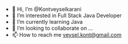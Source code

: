 - 👋 Hi, I’m @Kontveyselkarani
- 👀 I’m interested in Full Stack Java Developer
- 🌱 I’m currently learning Java
- 💞️ I’m looking to collaborate on ...
- 📫 How to reach me veysel.kont@gmail.com

<!---
Kontveyselkarani/Kontveyselkarani is a ✨ special ✨ repository because its `README.md` (this file) appears on your GitHub profile.
You can click the Preview link to take a look at your changes.
--->

